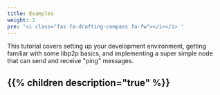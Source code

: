 ```yaml
---
title: Examples
weight: 2
pre: '<i class="fas fa-drafting-compass fa-fw"></i></i> '
---
```


This tutorial covers setting up your development environment, getting familiar with some libp2p basics, and implementing a super simple node that can send and receive "ping" messages.

<!--more-->

{{% children description="true" %}}
-----
